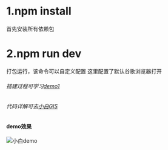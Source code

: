 # 1.npm install
 首先安装所有依赖包
# 2.npm run dev
 打包运行，该命令可以自定义配置 这里配置了默认谷歌浏览器打开
###### 搭建过程可学习[demo1](https://github.com/popstarqq/VUE/tree/master/Demo1%20%E6%90%AD%E5%BB%BA%E4%B8%80%E4%B8%AA%E6%9E%81%E7%AE%80vue%E5%BC%80%E5%8F%91%E7%8E%AF%E5%A2%83)
###### 代码详解可去[小白GIS](http://www.xiaobaigis.com/Articles/Web/VueRouter_vue.html)

#### demo效果
![小白demo](http://www.xiaobaigis.com/net/upload/image/20181104/6367694246936007206523977.gif)

